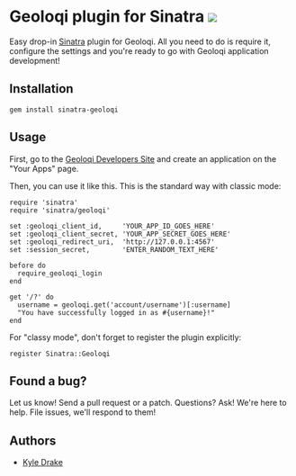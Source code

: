 Geoloqi plugin for Sinatra [![](https://secure.travis-ci.org/geoloqi/sinatra-geoloqi.png)](http://travis-ci.org/geoloqi/sinatra-geoloqi)
===
Easy drop-in [Sinatra](http://sinatrarb.com) plugin for Geoloqi. All you need to do is require it, configure the settings and you're ready to go with Geoloqi application development!

Installation
---

    gem install sinatra-geoloqi

Usage
---
First, go to the [Geoloqi Developers Site](https://developers.geoloqi.com) and create an application on the "Your Apps" page.

Then, you can use it like this. This is the standard way with classic mode:

    require 'sinatra'
    require 'sinatra/geoloqi'
    
    set :geoloqi_client_id,     'YOUR_APP_ID_GOES_HERE'
    set :geoloqi_client_secret, 'YOUR_APP_SECRET_GOES_HERE'
    set :geoloqi_redirect_uri,  'http://127.0.0.1:4567'
    set :session_secret,        'ENTER_RANDOM_TEXT_HERE'
    
    before do
      require_geoloqi_login
    end
    
    get '/?' do
      username = geoloqi.get('account/username')[:username]
      "You have successfully logged in as #{username}!"
    end

For "classy mode", don't forget to register the plugin explicitly:

    register Sinatra::Geoloqi

Found a bug?
---
Let us know! Send a pull request or a patch. Questions? Ask! We're here to help. File issues, we'll respond to them!

Authors
---
* [Kyle Drake](https://github.com/kyledrake)
